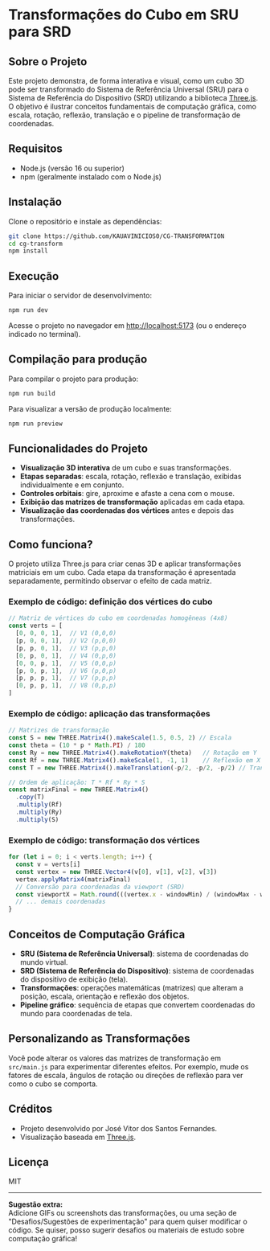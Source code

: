 # Transformações do Cubo em SRU para SRD

## Sobre o Projeto

Este projeto demonstra, de forma interativa e visual, como um cubo 3D pode ser transformado do Sistema de Referência Universal (SRU) para o Sistema de Referência do Dispositivo (SRD) utilizando a biblioteca [Three.js](https://threejs.org/). O objetivo é ilustrar conceitos fundamentais de computação gráfica, como escala, rotação, reflexão, translação e o pipeline de transformação de coordenadas.

## Requisitos

- Node.js (versão 16 ou superior)
- npm (geralmente instalado com o Node.js)

## Instalação

Clone o repositório e instale as dependências:

```bash
git clone https://github.com/KAUAVINICIOS0/CG-TRANSFORMATION
cd cg-transform
npm install
```

## Execução

Para iniciar o servidor de desenvolvimento:

```bash
npm run dev
```

Acesse o projeto no navegador em [http://localhost:5173](http://localhost:5173) (ou o endereço indicado no terminal).

## Compilação para produção

Para compilar o projeto para produção:

```bash
npm run build
```

Para visualizar a versão de produção localmente:

```bash
npm run preview
```

## Funcionalidades do Projeto

- **Visualização 3D interativa** de um cubo e suas transformações.
- **Etapas separadas**: escala, rotação, reflexão e translação, exibidas individualmente e em conjunto.
- **Controles orbitais**: gire, aproxime e afaste a cena com o mouse.
- **Exibição das matrizes de transformação** aplicadas em cada etapa.
- **Visualização das coordenadas dos vértices** antes e depois das transformações.

## Como funciona?

O projeto utiliza Three.js para criar cenas 3D e aplicar transformações matriciais em um cubo. Cada etapa da transformação é apresentada separadamente, permitindo observar o efeito de cada matriz.

### Exemplo de código: definição dos vértices do cubo

```js
// Matriz de vértices do cubo em coordenadas homogêneas (4x8)
const verts = [
  [0, 0, 0, 1],  // V1 (0,0,0)
  [p, 0, 0, 1],  // V2 (p,0,0)
  [p, p, 0, 1],  // V3 (p,p,0)
  [0, p, 0, 1],  // V4 (0,p,0)
  [0, 0, p, 1],  // V5 (0,0,p)
  [p, 0, p, 1],  // V6 (p,0,p)
  [p, p, p, 1],  // V7 (p,p,p)
  [0, p, p, 1],  // V8 (0,p,p)
]
```

### Exemplo de código: aplicação das transformações

```js
// Matrizes de transformação
const S = new THREE.Matrix4().makeScale(1.5, 0.5, 2) // Escala
const theta = (10 * p * Math.PI) / 180
const Ry = new THREE.Matrix4().makeRotationY(theta)   // Rotação em Y
const Rf = new THREE.Matrix4().makeScale(1, -1, 1)    // Reflexão em X
const T = new THREE.Matrix4().makeTranslation(-p/2, -p/2, -p/2) // Translação

// Ordem de aplicação: T * Rf * Ry * S
const matrixFinal = new THREE.Matrix4()
  .copy(T)
  .multiply(Rf)
  .multiply(Ry)
  .multiply(S)
```

### Exemplo de código: transformação dos vértices

```js
for (let i = 0; i < verts.length; i++) {
  const v = verts[i]
  const vertex = new THREE.Vector4(v[0], v[1], v[2], v[3])
  vertex.applyMatrix4(matrixFinal)
  // Conversão para coordenadas da viewport (SRD)
  const viewportX = Math.round(((vertex.x - windowMin) / (windowMax - windowMin)) * viewportWidth)
  // ... demais coordenadas
}
```

## Conceitos de Computação Gráfica

- **SRU (Sistema de Referência Universal)**: sistema de coordenadas do mundo virtual.
- **SRD (Sistema de Referência do Dispositivo)**: sistema de coordenadas do dispositivo de exibição (tela).
- **Transformações**: operações matemáticas (matrizes) que alteram a posição, escala, orientação e reflexão dos objetos.
- **Pipeline gráfico**: sequência de etapas que convertem coordenadas do mundo para coordenadas de tela.

## Personalizando as Transformações

Você pode alterar os valores das matrizes de transformação em `src/main.js` para experimentar diferentes efeitos. Por exemplo, mude os fatores de escala, ângulos de rotação ou direções de reflexão para ver como o cubo se comporta.

## Créditos

- Projeto desenvolvido por José Vitor dos Santos Fernandes.
- Visualização baseada em [Three.js](https://threejs.org/).

## Licença

MIT

---

**Sugestão extra:**  
Adicione GIFs ou screenshots das transformações, ou uma seção de "Desafios/Sugestões de experimentação" para quem quiser modificar o código. Se quiser, posso sugerir desafios ou materiais de estudo sobre computação gráfica!

